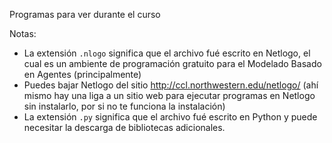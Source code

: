 Programas para ver durante el curso

Notas:

* La extensión `.nlogo` significa que el archivo fué escrito en Netlogo, el cual es un ambiente de programación gratuito para el Modelado Basado en Agentes (principalmente) 
* Puedes bajar Netlogo del sitio http://ccl.northwestern.edu/netlogo/ (ahí mismo hay una liga a un sitio web para ejecutar programas en Netlogo sin instalarlo, por si no te funciona la instalación)
* La extensión `.py` significa que el archivo fué escrito en Python y puede necesitar la descarga de bibliotecas adicionales.
